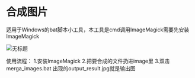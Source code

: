 # 合成图片
适用于Windows的bat脚本小工具，本工具是cmd调用ImageMagick需要先安装ImageMagick

![无标题](https://github.com/user-attachments/assets/94308536-99ea-472f-9cb4-3dcee2730e2c)

使用流程：
1.安装ImageMagick
2.把要合成的文件扔进image里
3.双击merga_images.bat
出现的output_result.jpg就是输出图
